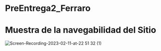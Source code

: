 # PreEntrega2_Ferraro

# Muestra de la navegabilidad del Sitio

![Screen-Recording-2023-02-11-at-22 51 32 (1)](https://user-images.githubusercontent.com/78771124/218288806-6efb13fa-23bf-4f9b-80a7-4a8c727a7113.gif)
